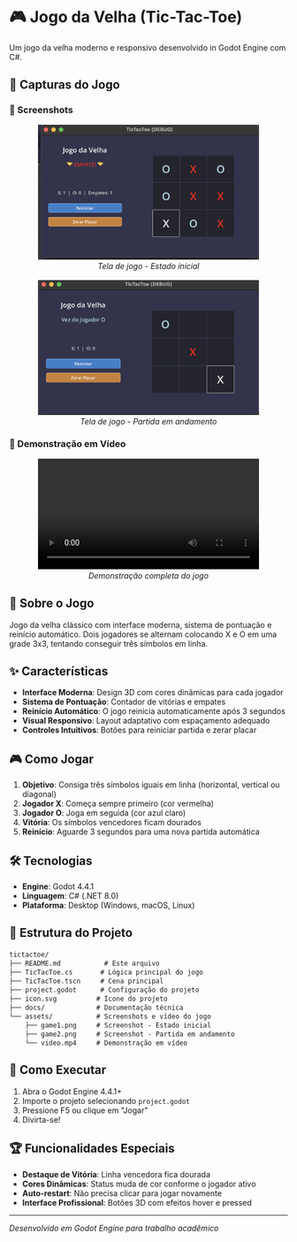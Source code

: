# 🎮 Jogo da Velha (Tic-Tac-Toe)

Um jogo da velha moderno e responsivo desenvolvido in Godot Engine com C#.

## 🎨 Capturas do Jogo

### 📸 Screenshots

<div align="center">
  <img src="assets/game1.png" alt="Tela de jogo - Estado inicial" width="400"/>
  <br>
  <em>Tela de jogo - Estado inicial</em>
</div>

<br>

<div align="center">
  <img src="assets/game2.png" alt="Tela de jogo - Partida em andamento" width="400"/>
  <br>
  <em>Tela de jogo - Partida em andamento</em>
</div>

### 🎥 Demonstração em Vídeo

<div align="center">
  <video width="400" controls>
    <source src="assets/video.mp4" type="video/mp4">
    Seu navegador não suporta o elemento de vídeo.
  </video>
  <br>
  <em>Demonstração completa do jogo</em>
</div>

## 🎯 Sobre o Jogo

Jogo da velha clássico com interface moderna, sistema de pontuação e reinício automático. Dois jogadores se alternam colocando X e O em uma grade 3x3, tentando conseguir três símbolos em linha.

## ✨ Características

- **Interface Moderna**: Design 3D com cores dinâmicas para cada jogador
- **Sistema de Pontuação**: Contador de vitórias e empates
- **Reinício Automático**: O jogo reinicia automaticamente após 3 segundos
- **Visual Responsivo**: Layout adaptativo com espaçamento adequado
- **Controles Intuitivos**: Botões para reiniciar partida e zerar placar

## 🎮 Como Jogar

1. **Objetivo**: Consiga três símbolos iguais em linha (horizontal, vertical ou diagonal)
2. **Jogador X**: Começa sempre primeiro (cor vermelha)
3. **Jogador O**: Joga em seguida (cor azul claro)
4. **Vitória**: Os símbolos vencedores ficam dourados
5. **Reinício**: Aguarde 3 segundos para uma nova partida automática

## 🛠️ Tecnologias

- **Engine**: Godot 4.4.1
- **Linguagem**: C# (.NET 8.0)
- **Plataforma**: Desktop (Windows, macOS, Linux)

## 📁 Estrutura do Projeto

```
tictactoe/
├── README.md           # Este arquivo
├── TicTacToe.cs       # Lógica principal do jogo
├── TicTacToe.tscn     # Cena principal
├── project.godot      # Configuração do projeto
├── icon.svg          # Ícone do projeto
├── docs/             # Documentação técnica
└── assets/           # Screenshots e vídeo do jogo
    ├── game1.png     # Screenshot - Estado inicial
    ├── game2.png     # Screenshot - Partida em andamento
    └── video.mp4     # Demonstração em vídeo
```

## 🚀 Como Executar

1. Abra o Godot Engine 4.4.1+
2. Importe o projeto selecionando `project.godot`
3. Pressione F5 ou clique em "Jogar"
4. Divirta-se!

## 🏆 Funcionalidades Especiais

- **Destaque de Vitória**: Linha vencedora fica dourada
- **Cores Dinâmicas**: Status muda de cor conforme o jogador ativo
- **Auto-restart**: Não precisa clicar para jogar novamente
- **Interface Profissional**: Botões 3D com efeitos hover e pressed

---

*Desenvolvido em Godot Engine para trabalho acadêmico*
